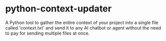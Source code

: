 # python-context-updater
A Python tool to gather the entire context of your project into a single file called 'context.txt' and send it to any AI chatbot or agent without the need to pay for sending multiple files at once.
